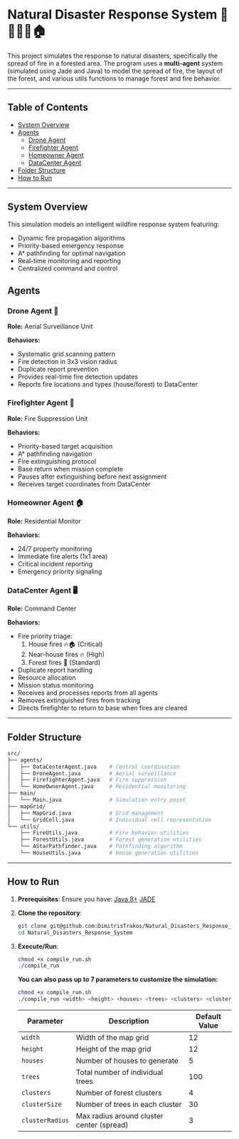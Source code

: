 # Natural Disaster Response System 🌲🔥🚁🚒🏠

This project simulates the response to natural disasters, specifically the spread of fire in a forested area. The program uses a **multi-agent** system (simulated using Jade and Java) to model the spread of fire, the layout of the forest, and various utils functions to manage forest and fire behavior.

---

## Table of Contents

- [System Overview](#system-overview)
- [Agents](#agents)
  - [Drone Agent](#drone-agent-)
  - [Firefighter Agent](#firefighter-agent-)
  - [Homeowner Agent](#homeowner-agent-)
  - [DataCenter Agent](#datacenter-agent-)
- [Folder Structure](#folder-structure)
- [How to Run](#how-to-run)

---

## System Overview

This simulation models an intelligent wildfire response system featuring:

- Dynamic fire propagation algorithms
- Priority-based emergency response
- A* pathfinding for optimal navigation
- Real-time monitoring and reporting
- Centralized command and control

## Agents

### Drone Agent 🚁

**Role:** 
Aerial Surveillance Unit

**Behaviors:**
- Systematic grid scanning pattern
- Fire detection in 3x3 vision radius
- Duplicate report prevention
- Provides real-time fire detection updates
- Reports fire locations and types (house/forest) to DataCenter

### Firefighter Agent 🚒

**Role:** 
Fire Suppression Unit

**Behaviors:**
- Priority-based target acquisition
- A* pathfinding navigation
- Fire extinguishing protocol
- Base return when mission complete
- Pauses after extinguishing before next assignment
- Receives target coordinates from DataCenter

### Homeowner Agent 🏠

**Role:** 
Residential Monitor

**Behaviors:**
- 24/7 property monitoring
- Immediate fire alerts (1x1 area)
- Critical incident reporting
- Emergency priority signaling

### DataCenter Agent 🖥️

**Role:** 
Command Center

**Behaviors:**
- Fire priority triage:
  1. House fires 🔥🏠 (Critical)
  2. Near-house fires 🔥 (High)
  3. Forest fires 🌲 (Standard)
- Duplicate report handling
- Resource allocation
- Mission status monitoring
- Receives and processes reports from all agents
- Removes extinguished fires from tracking
- Directs firefighter to return to base when fires are cleared

---

## Folder Structure

```bash
src/
├── agents/
│   ├── DataCenterAgent.java    # Central coordination
│   ├── DroneAgent.java         # Aerial surveillance
│   ├── FirefighterAgent.java   # Fire suppression
│   └── HomeOwnerAgent.java     # Residential monitoring
├── main/
│   └── Main.java               # Simulation entry point
├── mapGrid/
│   ├── MapGrid.java            # Grid management
│   └── GridCell.java           # Individual cell representation
└── utils/
    ├── FireUtils.java          # Fire behavior utilities
    ├── ForestUtils.java        # Forest generation utilities
    └── AStarPathfinder.java    # Pathfinding algorithm
    └── HouseUtils.java         # House generation utilities
```

---

## How to Run

1. **Prerequisites**: Ensure you have:
   [Java 8+](https://www.oracle.com/java/technologies/javase-jdk8-downloads.html)
   [JADE](https://img.shields.io/badge/Framework-JADE-green)
2. **Clone the repository**:
   ```bash
   git clone git@github.com:DimitrisTrakos/Natural_Disasters_Response_System.git
   cd Natural_Disasters_Response_System
   ```
3. **Execute/Run**:
   ```bash
   chmod +x compile_run.sh
   ./compile_run
   ```
   **You can also pass up to 7 parameters to customize the simulation:**
   
   ```bash
   chmod +x compile_run.sh
   ./compile_run <width> <height> <houses> <trees> <clusters> <clusterSize> <clusterRadius>
   ```
   
    | Parameter       | Description                               | Default Value |
    | --------------- | ----------------------------------------- | ------------- |
    | `width`         | Width of the map grid                     | 12            |
    | `height`        | Height of the map grid                    | 12            |
    | `houses`        | Number of houses to generate              | 5             |
    | `trees`         | Total number of individual trees          | 100           |
    | `clusters`      | Number of forest clusters                 | 4             |
    | `clusterSize`   | Number of trees in each cluster           | 30            |
    | `clusterRadius` | Max radius around cluster center (spread) | 3             |

 
